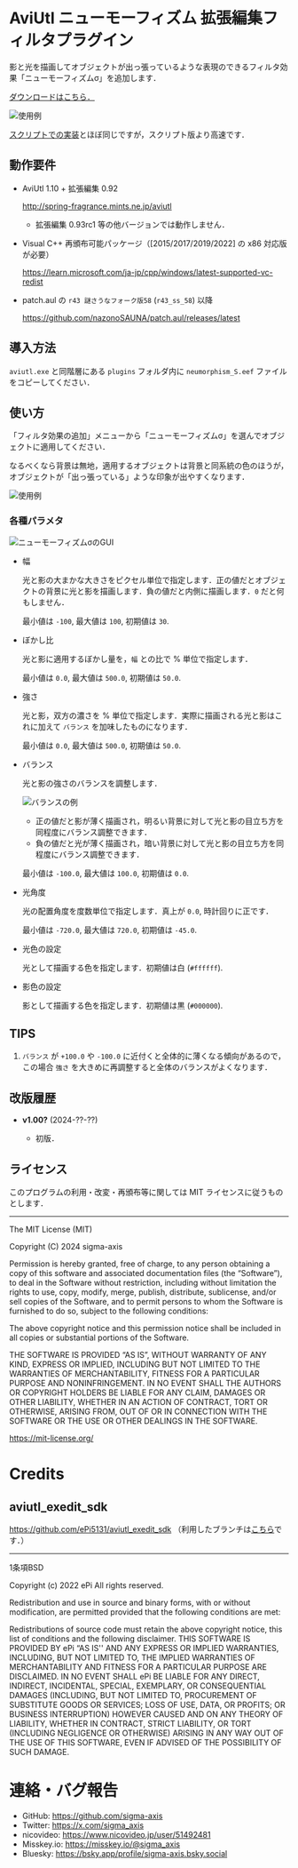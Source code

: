 # AviUtl ニューモーフィズム 拡張編集フィルタプラグイン

影と光を描画してオブジェクトが出っ張っているような表現のできるフィルタ効果「ニューモーフィズムσ」を追加します．

[ダウンロードはこちら．](https://github.com/sigma-axis/aviutl_neumorphism_S/releases)

![使用例](https://github.com/user-attachments/assets/0875c3bb-676d-4c35-971f-7a174614f4de)


[スクリプトでの実装](https://github.com/sigma-axis/sigma_aviutl_scripts#%E3%83%8B%E3%83%A5%E3%83%BC%E3%83%A2%E3%83%BC%E3%83%95%E3%82%A3%E3%82%BA%E3%83%A0)とほぼ同じですが，スクリプト版より高速です．

## 動作要件

- AviUtl 1.10 + 拡張編集 0.92

  http://spring-fragrance.mints.ne.jp/aviutl
  - 拡張編集 0.93rc1 等の他バージョンでは動作しません．

- Visual C++ 再頒布可能パッケージ（\[2015/2017/2019/2022\] の x86 対応版が必要）

  https://learn.microsoft.com/ja-jp/cpp/windows/latest-supported-vc-redist

- patch.aul の `r43 謎さうなフォーク版58` (`r43_ss_58`) 以降

  https://github.com/nazonoSAUNA/patch.aul/releases/latest


## 導入方法

`aviutl.exe` と同階層にある `plugins` フォルダ内に `neumorphism_S.eef` ファイルをコピーしてください．


## 使い方

「フィルタ効果の追加」メニューから「ニューモーフィズムσ」を選んでオブジェクトに適用してください．

なるべくなら背景は無地，適用するオブジェクトは背景と同系統の色のほうが，オブジェクトが「出っ張っている」ような印象が出やすくなります．

![使用例](https://github.com/user-attachments/assets/0875c3bb-676d-4c35-971f-7a174614f4de)

### 各種パラメタ

![ニューモーフィズムσのGUI](https://github.com/user-attachments/assets/b2052eb1-76a7-4a43-b027-1e4951225073)

- 幅

  光と影の大まかな大きさをピクセル単位で指定します．正の値だとオブジェクトの背景に光と影を描画します．負の値だと内側に描画します．`0` だと何もしません．

  最小値は `-100`, 最大値は `100`, 初期値は `30`.

- ぼかし比

  光と影に適用するぼかし量を，`幅` との比で % 単位で指定します．

  最小値は `0.0`, 最大値は `500.0`, 初期値は `50.0`.

- 強さ

  光と影，双方の濃さを % 単位で指定します．実際に描画される光と影はこれに加えて `バランス` を加味したものになります．

  最小値は `0.0`, 最大値は `500.0`, 初期値は `50.0`.

- バランス

  光と影の強さのバランスを調整します．

  ![バランスの例](https://github.com/user-attachments/assets/79a35798-f121-49b2-9bfc-db226fc88a79)

  - 正の値だと影が薄く描画され，明るい背景に対して光と影の目立ち方を同程度にバランス調整できます．
  - 負の値だと光が薄く描画され，暗い背景に対して光と影の目立ち方を同程度にバランス調整できます．

  最小値は `-100.0`, 最大値は `100.0`, 初期値は `0.0`.

- 光角度

  光の配置角度を度数単位で指定します．真上が `0.0`, 時計回りに正です．

  最小値は `-720.0`, 最大値は `720.0`, 初期値は `-45.0`.

- 光色の設定

  光として描画する色を指定します．初期値は白 (`#ffffff`).

- 影色の設定

  影として描画する色を指定します．初期値は黒 (`#000000`).


## TIPS

1.  `バランス` が `+100.0` や `-100.0` に近付くと全体的に薄くなる傾向があるので，この場合 `強さ` を大きめに再調整すると全体のバランスがよくなります．

## 改版履歴

- **v1.00?** (2024-??-??)

  - 初版．


## ライセンス

このプログラムの利用・改変・再頒布等に関しては MIT ライセンスに従うものとします．

---

The MIT License (MIT)

Copyright (C) 2024 sigma-axis

Permission is hereby granted, free of charge, to any person obtaining a copy of this software and associated documentation files (the “Software”), to deal in the Software without restriction, including without limitation the rights to use, copy, modify, merge, publish, distribute, sublicense, and/or sell copies of the Software, and to permit persons to whom the Software is furnished to do so, subject to the following conditions:

The above copyright notice and this permission notice shall be included in all copies or substantial portions of the Software.

THE SOFTWARE IS PROVIDED “AS IS”, WITHOUT WARRANTY OF ANY KIND, EXPRESS OR IMPLIED, INCLUDING BUT NOT LIMITED TO THE WARRANTIES OF MERCHANTABILITY, FITNESS FOR A PARTICULAR PURPOSE AND NONINFRINGEMENT. IN NO EVENT SHALL THE AUTHORS OR COPYRIGHT HOLDERS BE LIABLE FOR ANY CLAIM, DAMAGES OR OTHER LIABILITY, WHETHER IN AN ACTION OF CONTRACT, TORT OR OTHERWISE, ARISING FROM, OUT OF OR IN CONNECTION WITH THE SOFTWARE OR THE USE OR OTHER DEALINGS IN THE SOFTWARE.

https://mit-license.org/


#  Credits

##  aviutl_exedit_sdk

https://github.com/ePi5131/aviutl_exedit_sdk （利用したブランチは[こちら](https://github.com/sigma-axis/aviutl_exedit_sdk/tree/self-use)です．）

---

1条項BSD

Copyright (c) 2022
ePi All rights reserved.

Redistribution and use in source and binary forms, with or without modification, are permitted provided that the following conditions are met:

Redistributions of source code must retain the above copyright notice, this list of conditions and the following disclaimer.
THIS SOFTWARE IS PROVIDED BY ePi “AS IS'' AND ANY EXPRESS OR IMPLIED WARRANTIES, INCLUDING, BUT NOT LIMITED TO, THE IMPLIED WARRANTIES OF MERCHANTABILITY AND FITNESS FOR A PARTICULAR PURPOSE ARE DISCLAIMED. IN NO EVENT SHALL ePi BE LIABLE FOR ANY DIRECT, INDIRECT, INCIDENTAL, SPECIAL, EXEMPLARY, OR CONSEQUENTIAL DAMAGES (INCLUDING, BUT NOT LIMITED TO, PROCUREMENT OF SUBSTITUTE GOODS OR SERVICES; LOSS OF USE, DATA, OR PROFITS; OR BUSINESS INTERRUPTION) HOWEVER CAUSED AND ON ANY THEORY OF LIABILITY, WHETHER IN CONTRACT, STRICT LIABILITY, OR TORT (INCLUDING NEGLIGENCE OR OTHERWISE) ARISING IN ANY WAY OUT OF THE USE OF THIS SOFTWARE, EVEN IF ADVISED OF THE POSSIBILITY OF SUCH DAMAGE.


#  連絡・バグ報告

- GitHub: https://github.com/sigma-axis
- Twitter: https://x.com/sigma_axis
- nicovideo: https://www.nicovideo.jp/user/51492481
- Misskey.io: https://misskey.io/@sigma_axis
- Bluesky: https://bsky.app/profile/sigma-axis.bsky.social

